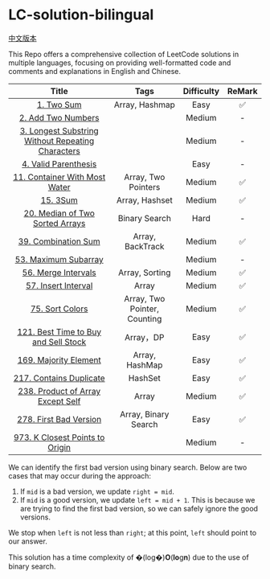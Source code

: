 # LC-solution-bilingual

[中文版本](/README_CN.md)

This Repo offers a comprehensive collection of LeetCode solutions in multiple languages, focusing on providing well-formatted code and comments and explanations in English and Chinese.

|                                                       Title                                                       |             Tags             | Difficulty | ReMark |
| :----------------------------------------------------------------------------------------------------------------: | :--------------------------: | :--------: | :----: |
|                                        [1. Two Sum](/Solution/0001_Two_Sum.md)                                        |        Array, Hashmap        |    Easy    |   ✅   |
|                                [2. Add Two Numbers](/Solution/0002_Add_Two_Numbers.md)                                |                              |   Medium   |   -   |
| [3. Longest Substring Without Repeating Characters](/Solution/0003_Longest_Substring_Without_Repeating_Characters.md) |                              |   Medium   |   -   |
|                         [4. Valid Parenthesis](/Solution/0004_Median_Of_Two_Sorted_Arrays.md)                         |                              |    Easy    |   -   |
|                                           [11. Container With Most Water](/Solution/0011_Container_With_Most_Water.md)                                           |     Array, Two Pointers     |   Medium   |   ✅   |
|                                          [15. 3Sum](/Solution/0015_3Sum.md)                                          |        Array, Hashset        |   Medium   |   ✅   |
|                             [20. Median of Two Sorted Arrays](0020_Valid_Parenthesis.md)                             |        Binary Search        |    Hard    |   -   |
|                               [39. Combination Sum](/Solution/0039_Combination_Sum.md)                               |       Array, BackTrack       |   Medium   |   ✅   |
|                               [53. Maximum Subarray](Solution/0053_Maximum_Subarray.md)                               |                              |   Medium   |   -   |
|                               [56. Merge Intervals](/Solution/0056_Merge_Intervals.md)                               |        Array, Sorting        |   Medium   |   ✅   |
|                               [57. Insert Interval](/Solution/0057_Insert_Interval.md)                               |            Array            |   Medium   |   ✅   |
|                                   [75. Sort Colors](/Solution/0075_Sort_Colors.md)                                   | Array, Two Pointer, Counting |   Medium   |   ✅   |
|               [121. Best Time to Buy and Sell Stock](/Solution/0121_Best_Time_to_Buy_and_Sell_Stock.md)               |          Array，DP          |    Easy    |   ✅   |
|                              [169. Majority Element](/Solution/0169_Majority_Element.md)                              |        Array, HashMap        |    Easy    |   ✅   |
|                            [217. Contains Duplicate](/Solution/0217_Contains_Duplicate.md)                            |           HashSet           |    Easy    |   ✅   |
|                  [238. Product of Array Except Self](/Solution/0238_Product_of_Array_Except_Self.md)                  |            Array            |   Medium   |   ✅   |
|                             [278. First Bad Version](/Solution/0278_First_Bad_Version.md)                             |     Array, Binary Search     |    Easy    |   ✅   |
|                     [973. K Closest Points to Origin](/Solution/0973_K_Close_Points_To_Origin.md)                     |                              |   Medium   |   -   |

We can identify the first bad version using binary search. Below are two cases that may occur during the approach:

1. If `mid` is a bad version, we update `right = mid`.
2. If `mid` is a good version, we update `left = mid + 1`. This is because we are trying to find the first bad version, so we can safely ignore the good versions.

We stop when `left` is not less than `right`; at this point, `left` should point to our answer.

This solution has a time complexity of �(log⁡�)**O**(**lo**g**n**) due to the use of binary search.
